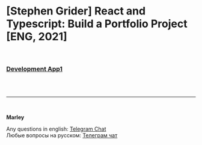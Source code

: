 # [Stephen Grider] React and Typescript: Build a Portfolio Project [ENG, 2021]

<br/>

### [Development App1](./Development-App1.md)

<br/><br/>

---

<br/>

**Marley**

Any questions in english: <a href="https://jsdev.org/chat/">Telegram Chat</a>  
Любые вопросы на русском: <a href="https://jsdev.ru/chat/">Телеграм чат</a>
